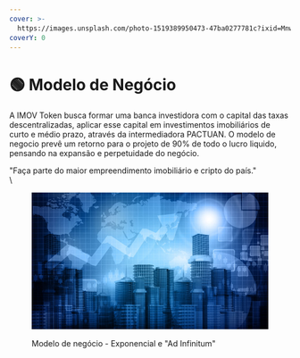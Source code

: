 ```yaml
---
cover: >-
  https://images.unsplash.com/photo-1519389950473-47ba0277781c?ixid=MnwxMjA3fDB8MHxwaG90by1wYWdlfHx8fGVufDB8fHx8&ixlib=rb-1.2.1&auto=format&fit=crop&w=2970&q=80
coverY: 0
---
```


# 🟢 Modelo de Negócio

A IMOV Token busca formar uma banca investidora com o capital das taxas descentralizadas, aplicar esse capital em investimentos imobiliários de curto e médio prazo, através da intermediadora PACTUAN. O modelo de negocio prevê um retorno para o projeto de 90% de todo o lucro liquido, pensando na expansão e perpetuidade do negócio.



"Faça parte do maior empreendimento imobiliário e cripto do país."\
\


<figure><img src="../../.gitbook/assets/image (7) (1).png" alt=""><figcaption><p>Modelo de negócio - Exponencial e "Ad Infinitum"</p></figcaption></figure>
